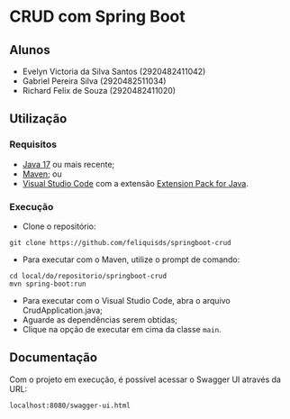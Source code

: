 # CRUD com Spring Boot

## Alunos
- Evelyn Victoria da Silva Santos (2920482411042)
- Gabriel Pereira Silva (2920482511034)
- Richard Felix de Souza (2920482411020)

## Utilização
### Requisitos
- [Java 17](https://www.oracle.com/java/technologies/downloads/) ou mais recente;
- [Maven](https://maven.apache.org/download.cgi);
ou
- [Visual Studio Code](https://code.visualstudio.com/download) com a extensão [Extension Pack for Java](https://marketplace.visualstudio.com/items?itemName=vscjava.vscode-java-pack).

### Execução
- Clone o repositório:
```
git clone https://github.com/feliquisds/springboot-crud
```

- Para executar com o Maven, utilize o prompt de comando:
```
cd local/do/repositorio/springboot-crud
mvn spring-boot:run
```

- Para executar com o Visual Studio Code, abra o arquivo CrudApplication.java;
- Aguarde as dependências serem obtidas;
- Clique na opção de executar em cima da classe `main`.

## Documentação
Com o projeto em execução, é possível acessar o Swagger UI através da URL:
```
localhost:8080/swagger-ui.html
```